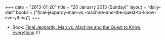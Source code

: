+++
date = "2013-01-20"
title = "20 January 2013 (Sunday)"
layout = "daily-diet"
books = ["final-jeopardy-man-vs.-machine-and-the-quest-to-know-everything"]
+++

<ul>
<li class="entry books">Book: <a href="/books/final-jeopardy-man-vs.-machine-and-the-quest-to-know-everything">Final Jeopardy: Man vs. Machine and the Quest to Know Everything</a> /f/</li>
</ul>
